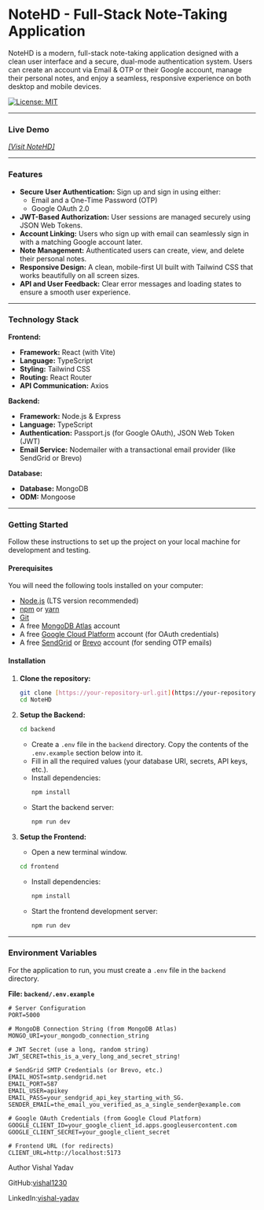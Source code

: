 # NoteHD - Full-Stack Note-Taking Application

NoteHD is a modern, full-stack note-taking application designed with a clean user interface and a secure, dual-mode authentication system. Users can create an account via Email & OTP or their Google account, manage their personal notes, and enjoy a seamless, responsive experience on both desktop and mobile devices.

[![License: MIT](https://img.shields.io/badge/License-MIT-yellow.svg)](https://opensource.org/licenses/MIT)

---

### Live Demo

[*[Visit NoteHD]*](https://note-fullstack-app-2dr7.vercel.app/)


---

### Features

- **Secure User Authentication:** Sign up and sign in using either:
  - Email and a One-Time Password (OTP)
  - Google OAuth 2.0
- **JWT-Based Authorization:** User sessions are managed securely using JSON Web Tokens.
- **Account Linking:** Users who sign up with email can seamlessly sign in with a matching Google account later.
- **Note Management:** Authenticated users can create, view, and delete their personal notes.
- **Responsive Design:** A clean, mobile-first UI built with Tailwind CSS that works beautifully on all screen sizes.
- **API and User Feedback:** Clear error messages and loading states to ensure a smooth user experience.

---

### Technology Stack

**Frontend:**
- **Framework:** React (with Vite)
- **Language:** TypeScript
- **Styling:** Tailwind CSS
- **Routing:** React Router
- **API Communication:** Axios

**Backend:**
- **Framework:** Node.js & Express
- **Language:** TypeScript
- **Authentication:** Passport.js (for Google OAuth), JSON Web Token (JWT)
- **Email Service:** Nodemailer with a transactional email provider (like SendGrid or Brevo)

**Database:**
- **Database:** MongoDB
- **ODM:** Mongoose

---

### Getting Started

Follow these instructions to set up the project on your local machine for development and testing.

#### Prerequisites

You will need the following tools installed on your computer:
- [Node.js](https://nodejs.org/) (LTS version recommended)
- [npm](https://www.npmjs.com/) or [yarn](https://yarnpkg.com/)
- [Git](https://git-scm.com/)
- A free [MongoDB Atlas](https://www.mongodb.com/cloud/atlas) account
- A free [Google Cloud Platform](https://console.cloud.google.com/) account (for OAuth credentials)
- A free [SendGrid](https://sendgrid.com/) or [Brevo](https://brevo.com/) account (for sending OTP emails)

#### Installation

1.  **Clone the repository:**
    ```bash
    git clone [https://your-repository-url.git](https://your-repository-url.git)
    cd NoteHD
    ```

2.  **Setup the Backend:**
    ```bash
    cd backend
    ```
    - Create a `.env` file in the `backend` directory. Copy the contents of the `.env.example` section below into it.
    - Fill in all the required values (your database URI, secrets, API keys, etc.).
    - Install dependencies:
      ```bash
      npm install
      ```
    - Start the backend server:
      ```bash
      npm run dev
      ```

3.  **Setup the Frontend:**
    - Open a new terminal window.
    ```bash
    cd frontend
    ```
    - Install dependencies:
      ```bash
      npm install
      ```
    - Start the frontend development server:
      ```bash
      npm run dev
      ```

---

### Environment Variables

For the application to run, you must create a `.env` file in the `backend` directory.

**File: `backend/.env.example`**
```env
# Server Configuration
PORT=5000

# MongoDB Connection String (from MongoDB Atlas)
MONGO_URI=your_mongodb_connection_string

# JWT Secret (use a long, random string)
JWT_SECRET=this_is_a_very_long_and_secret_string!

# SendGrid SMTP Credentials (or Brevo, etc.)
EMAIL_HOST=smtp.sendgrid.net
EMAIL_PORT=587
EMAIL_USER=apikey
EMAIL_PASS=your_sendgrid_api_key_starting_with_SG.
SENDER_EMAIL=the_email_you_verified_as_a_single_sender@example.com

# Google OAuth Credentials (from Google Cloud Platform)
GOOGLE_CLIENT_ID=your_google_client_id.apps.googleusercontent.com
GOOGLE_CLIENT_SECRET=your_google_client_secret

# Frontend URL (for redirects)
CLIENT_URL=http://localhost:5173
```
Author
Vishal Yadav

GitHub:[vishal1230](https://github.com/vishal1230/)

LinkedIn:[vishal-yadav](https://www.linkedin.com/in/vishal-yadav-35b027281)

